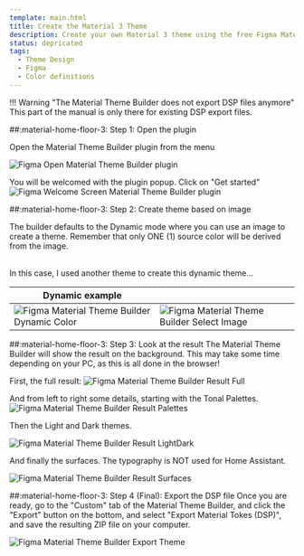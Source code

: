 ```yaml
---
template: main.html
title: Create the Material 3 Theme
description: Create your own Material 3 theme using the free Figma Material 3 builder using an image or by defining your own primary color. Then export it.
status: depricated
tags:
  - Theme Design
  - Figma
  - Color definitions
---
```


!!! Warning "The Material Theme Builder does not export DSP files anymore"
    This part of the manual is only there for existing DSP export files.
    
##:material-home-floor-3: Step 1: Open the plugin

Open the Material Theme Builder plugin from the menu

![Figma Open Material Theme Builder plugin]

You will be welcomed with the plugin popup. Click on "Get started"
![Figma Welcome Screen Material Theme Builder plugin]

##:material-home-floor-3: Step 2: Create theme based on image

The builder defaults to the Dynamic mode where you can use an image to create a theme. Remember that only ONE (1) source color will be derived from the image.

<br>In this case, I used another theme to create this dynamic theme...

| Dynamic example ||
|---|---|
|![Figma Material Theme Builder Dynamic Color]|![Figma Material Theme Builder Select Image]|

##:material-home-floor-3: Step 3: Look at the result
The Material Theme Builder will show the result on the background. This may take some time depending on your PC, as this is all done in the browser!

First, the full result:
![Figma Material Theme Builder Result Full]

And from left to right some details, starting with the Tonal Palettes.
![Figma Material Theme Builder Result Palettes]

Then the Light and Dark themes.

![Figma Material Theme Builder Result LightDark]

And finally the surfaces. The typography is NOT used for Home Assistant.

![Figma Material Theme Builder Result Surfaces]

##:material-home-floor-3: Step 4 (Final): Export the DSP file
Once you are ready, go to the "Custom" tab of the Material Theme Builder, and click the "Export" button on the bottom, and select "Export Material Tokes (DSP)", and save the resulting ZIP file on your computer.

![Figma Material Theme Builder Export Theme]


<!-- Image references -->

[mtb-blue-1-png]: ../assets/screenshots/material-theme-builder-blue.png
[mtb-blue-2-png]: ../assets/screenshots/material-theme-builder-blue2.png
[mtb-blue-3-png]: ../assets/screenshots/material-theme-builder-blue3.png

<!-- Internal References -->
[Create Material 3 Theme]: ../create-material3-theme/
[Convert to Home Assistant Theme]: ../convert-to-homeassistant-theme/

<!-- External References -->
[figma-url]: https://www.figma.com/

<!-- Image References -->

[Figma Open Material Theme Builder plugin]: ../assets/screenshots/figma-open-material-theme-builder-plugin.png
[Figma Welcome Screen Material Theme Builder plugin]: ../assets/screenshots/figma-material-theme-builder-plugin-welcome.png
[Figma Material Theme Builder Dynamic Color]: ../assets/screenshots/figma-material-theme-builder-plugin-dynamic.png
[Figma Material Theme Builder Select Image]: ../assets/screenshots/figma-material-theme-builder-plugin-dynamic-c07.png
[Figma Material Theme Builder Export Theme]: ../assets/screenshots/figma-material-theme-builder-plugin-export-dsp.png

[Figma Material Theme Builder Result Full]: ../assets/screenshots/figma-material-theme-builder-plugin-full-result.png
[Figma Material Theme Builder Result Palettes]: ../assets/screenshots/figma-material-theme-builder-plugin-part-palettes.png
[Figma Material Theme Builder Result LightDark]: ../assets/screenshots/figma-material-theme-builder-plugin-part-light-dark.png
[Figma Material Theme Builder Result Surfaces]: ../assets/screenshots/figma-material-theme-builder-plugin-part-surfaces.png

